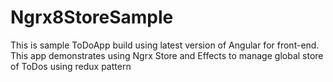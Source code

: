# Ngrx8StoreSample
This is sample ToDoApp build using latest version of Angular for front-end. This app demonstrates using Ngrx Store and Effects to manage global store of ToDos using redux pattern
